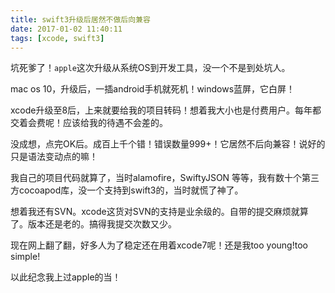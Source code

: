 ```yaml
---
title: swift3升级后居然不做后向兼容
date: 2017-01-02 11:40:11
tags: [xcode, swift3]
---
```


坑死爹了！`apple`这次升级从系统OS到开发工具，没一个不是到处坑人。

mac os 10，升级后，一插android手机就死机！windows蓝屏，它白屏！

xcode升级至8后，上来就要给我的项目转码！想着我大小也是付费用户。每年都交着会费呢！应该给我的待遇不会差的。

没成想，点完OK后。成百上千个错！错误数量999+！它居然不后向兼容！说好的只是语法变动点的嘛！

我自己的项目代码就算了，当时alamofire，SwiftyJSON 等等，我有数十个第三方cocoapod库，没一个支持到swift3的，当时就慌了神了。

想着我还有SVN。xcode这货对SVN的支持是业余级的。自带的提交麻烦就算了。版本还是老的。搞得我提交次数又少。

现在网上翻了翻，好多人为了稳定还在用着xcode7呢！还是我too young!too simple!

以此纪念我上过apple的当！